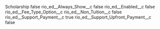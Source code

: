 <?xml version="1.0" encoding="UTF-8"?>
<CustomMetadata xmlns="http://soap.sforce.com/2006/04/metadata" xmlns:xsi="http://www.w3.org/2001/XMLSchema-instance" xmlns:xsd="http://www.w3.org/2001/XMLSchema">
    <label>Scholarship</label>
    <protected>false</protected>
    <values>
        <field>rio_ed__Always_Show__c</field>
        <value xsi:type="xsd:boolean">false</value>
    </values>
    <values>
        <field>rio_ed__Enabled__c</field>
        <value xsi:type="xsd:boolean">false</value>
    </values>
    <values>
        <field>rio_ed__Fee_Type_Option__c</field>
        <value xsi:nil="true"/>
    </values>
    <values>
        <field>rio_ed__Non_Tuition__c</field>
        <value xsi:type="xsd:boolean">false</value>
    </values>
    <values>
        <field>rio_ed__Support_Payment__c</field>
        <value xsi:type="xsd:boolean">true</value>
    </values>
    <values>
        <field>rio_ed__Support_Upfront_Payment__c</field>
        <value xsi:type="xsd:boolean">false</value>
    </values>
</CustomMetadata>
